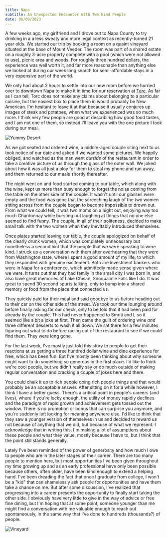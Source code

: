 ```yaml
---
title: Napa
subtitle: An Unexpected Encounter With Two Kind People
date: 06/09/2023
---
```


A few weeks ago, my girlfriend and I drove out to Napa County to try drinking in a a less sweaty and more legal context as recently-turned 21 year olds. We started our trip by booking a room on a quaint vineyard situated at the base of Mount Veeder. The room was part of a shared estate on a roughly 3-acre property complete with a pool (which were not allowed to use), picnic area and woods. For roughly three hundred dollars, the experience was well worth it, and far more reasonable than anything else we looked at during our week long search for semi-affordable stays in a very expensive part of the world.

We only had about 2 hours to settle into our new room before we hurried over to downtown Napa to make it in time for our reservation at [Torc](https://www.torcnapa.com/). As far as I can tell, Torc does not make any claims about belonging to a particular cuisine, but the easiest box to place them in would probably be New American. I'm hesitant to leave it at that because it usually conjures up images of steak and potatoes, when what we experienced was so much more. I think very few people are good at describing how good food tastes, and I am not one of them, so instead I'll leave you with the one picture I took during our meal.

![Yummy Desert](/rhubarb.png)

As we got seated and ordered wine, a middle-aged couple siting next to us took notice of our date and asked if we wanted some pictures. We happily obliged, and watched as the man went <em>outside</em> of the restaurant in order to take a creative picture of us through the glass of the outer wall. We joked about how it was all just a ploy for them to steal my phone and run away, and them returned to our meals shortly thereafter.

The night went on and food started coming to our table, which along with the wine, kept us more than busy enough to forget the noise coming from the table on the other side of the couple. It wasn't until our glasses were empty and the food was gone that the screeching laugh of the two women sitting across from the couple began to become impossible to drown out. From what we could tell, it was two moms on a night out, enjoying way too much Chardonnay while bursting out laughing at things that no one else seemed to find funny. The couple, in all of their politeness, decided to make small talk with the two women when they inevitably introduced themselves.

Once plates started leaving our table, the couple apologized on behalf of the clearly drunk women, which was completely unnecessary but nonetheless a second hint that the people that we were speaking to were kind. I struck up a conversation with them after overhearing that they were from Washington state, where I spent a good amount of my life, to which they responded with genuine excitement. Both are investment bankers who were in Napa for a conference, which admittedly made sense given where we were. It turns out that they had family in the small city I was born in, and also have great memories of Lake Chelan, Snoqualmie Falls like I do. It was great to spend 30 second spurts talking, only to bump into a shared memory or food from the place that connected us.

They quickly paid for their meal and said goodbye to us before heading out to their car on the other side of the street. We took our time lounging around before finally asking for our check, only to be told that it had been paid for already by the couple. This had never happened to Smriti and I, so it seemed like a bit a joke at first. Then came the guilt of ordering wine <em>and</em> three different desserts to wash it all down. We sat there for a few minutes figuring out what to do before racing out of the restaurant to see if we could find them. They were long gone.

For the last week, I've mostly just told this story to people to get their reactions at us getting a three hundred dollar wine and dine experience for free, which has been fun. But I've mostly been thinking about why someone might want to do something so generous in the first place. I'd like to think we're cool people, but we didn't really say or do much outside of making regular conversation and cracking a couple of jokes here and there.

You could chalk it up to rich people doing rich people things and that would probably be an acceptable answer. After sitting on it for a while however, I think I have a better guess. There's a critical point in people's careers (and lives), where if you're lucky enough, the utility of money rapidly declines and the paradigm of rapid growth and achievement gets tossed out the window. There is no promotion or bonus that can surprise you anymore, and you're suddenly left looking for meaning anywhere else. I'd like to think that they saw a younger version of themselves in us and decided to reward us not because of anything that we did, but because of what we represent. I acknowledge that in writing this, I'm making a lot of assumptions about these people and what they value, mostly because I have to, but I think that the point still stands generally.

Lately I've been reminded of the power of generosity and how much I owe to people who are in the later stages of their career. There are too many people to mention here, but most opportunities I've been given throughout my time growing up and as an early professional have only been possible because others, often older, have been kind enough to extend a helping hand. I've been dreading the fact that once I graduate from college, I won't be a "kid" that can shamelessly ask people for opportunities and have them take a chance on me. But after some discussion, I've realized that progressing into a career presents the opportunity to finally start taking the other side. I obviously have very little to give in the way of advice or free fine dining, but I'm hoping that at some point, someone younger than me might find a conversation with me valuable enough to reach out spontaneously, in the same way that I've done to hundreds (thousands?) of people.

![Vineyard](/vines.png)
